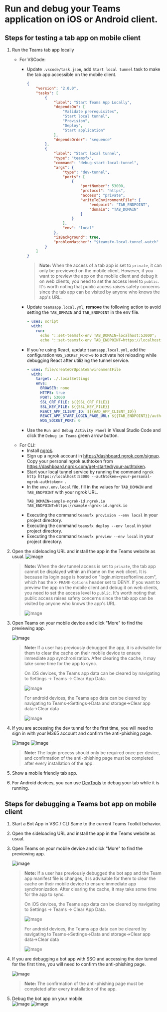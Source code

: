 # Run and debug your Teams application on iOS or Android client.
## Steps for testing a tab app on mobile client

1. Run the Teams tab app locally
   - For VSCode:
     - Update `.vscode/task.json`, add `Start local tunnel` task to make the tab app accessible on the mobile client. 
        ```json
        {
            "version": "2.0.0",
            "tasks": [
                {
                    "label": "Start Teams App Locally",
                    "dependsOn": [
                        "Validate prerequisites",
                        "Start local tunnel",
                        "Provision",
                        "Deploy",
                        "Start application"
                    ],
                    "dependsOrder": "sequence"
                },
                {
                    "label": "Start local tunnel",
                    "type": "teamsfx",
                    "command": "debug-start-local-tunnel",
                    "args": {
                        "type": "dev-tunnel",
                        "ports": [
                            {
                                "portNumber": 53000,
                                "protocol": "https",
                                "access": "private",
                                "writeToEnvironmentFile": {
                                    "endpoint": "TAB_ENDPOINT",
                                    "domain": "TAB_DOMAIN"
                                }
                            }
                        ],
                        "env": "local"
                    },
                    "isBackground": true,
                    "problemMatcher": "$teamsfx-local-tunnel-watch"
                }
            ]
        }
        ```
        > **Note:** When the access of a tab app is set to `private`, it can only be previewed on the mobile client. However, if you want to preview the app on the mobile client and debug it on web clients, you need to set the access level to `public`. It's worth noting that public access raises safety concerns since the tab app can be visited by anyone who knows the app's URL. 
      - Update `teamsapp.local.yml`, **remove** the following action to avoid setting the `TAB_DPMAIN` and `TAB_ENDPOINT` in the env file. 
         ```yaml
         - uses: script
           with:
             run:
               echo "::set-teamsfx-env TAB_DOMAIN=localhost:53000";
               echo "::set-teamsfx-env TAB_ENDPOINT=https://localhost:53000"; 
         ```

      - If you're using React, update `teamsapp.local.yml`, add the configuration `WDS_SOCKET_PORT=0` to activate hot reloading while debugging React after utilizing the tunnel service. 
         ```yaml
         - uses: file/createOrUpdateEnvironmentFile 
           with: 
             target: ./.localSettings 
             envs: 
               BROWSER: none 
               HTTPS: true 
               PORT: 53000 
               SSL_CRT_FILE: ${{SSL_CRT_FILE}} 
               SSL_KEY_FILE: ${{SSL_KEY_FILE}} 
               REACT_APP_CLIENT_ID: ${{AAD_APP_CLIENT_ID}} 
               REACT_APP_START_LOGIN_PAGE_URL: ${{TAB_ENDPOINT}}/auth-start.html 
               WDS_SOCKET_PORT: 0 
         ```
      - Use the `Run and Debug Activity Panel` in Visual Studio Code and click the `Debug in Teams` green arrow button. 
    - For CLI: 
       - Install [ngrok](https://ngrok.com/). 
       - Sign up a ngrok account in https://dashboard.ngrok.com/signup. Copy your personal ngrok authtoken from https://dashboard.ngrok.com/get-started/your-authtoken. 
       - Start your local tunnel service by running the command `ngrok http https://localhost:53000 --authtoken=<your-personal-ngrok-authtoken> `. 
       - In the `env/.env.local` file, fill in the values for `TAB_DOMAIN` and `TAB_ENDPOINT` with your ngrok URL. 
           ```
           TAB_DOMAIN=sample-ngrok-id.ngrok.io 
           TAB_ENDPOINT=https://sample-ngrok-id.ngrok.io 
           ```
       - Executing the command `teamsfx provision --env local` in your project directory. 
       - Executing the command `teamsfx deploy --env local` in your project directory. 
       - Executing the command `teamsfx preview --env local` in your project directory. 
1. Open the sideloading URL and install the app in the Teams website as usual. 
   ![image](https://user-images.githubusercontent.com/49138419/236614484-41aef6c4-2a4e-454f-888b-1b2e8d8b547a.png)
   > **Note:** When the dev tunnel access is set to `private`, the tab app cannot be displayed within an iframe on the web client. It is because its login page is hosted on "login.microsoftonline.com", which has the `X-FRAME-Options` header set to DENY. If you want to preview the app on the mobile client and debug it on web clients, you need to set the access level to `public`. It's worth noting that public access raises safety concerns since the tab app can be visited by anyone who knows the app's URL. 
   > 
   > ![image](https://user-images.githubusercontent.com/49138419/236614517-ab553360-ea54-48ee-be13-a314e8d7cc34.png)
1. Open Teams on your mobile device and click "More" to find the previewing app. 
   
   ![image](https://user-images.githubusercontent.com/49138419/236614567-b87c9d6d-6367-468a-b5fa-a9a10442f5f1.png)

   > **Note:** If a user has previously debugged the app, it is advisable for them to clear the cache on their mobile device to ensure immediate app synchronization. After clearing the cache, it may take some time for the app to sync. 
   > 
   > On iOS devices, the Teams app data can be cleared by navigating to Settings -> Teams -> Clear App Data. 
   > 
   > ![image](https://user-images.githubusercontent.com/49138419/236614707-8384e9a8-4675-47d0-a065-57377866a33c.png)
   > 
   > For android devices, the Teams app data can be cleared by navigating to Teams->Settings->Data and storage->Clear app data->Clear data 
   > 
   > ![image](https://user-images.githubusercontent.com/49138419/236614768-096f81b8-fc94-4f25-837d-cf97c588a50b.png)

1. If you are accessing the dev tunnel for the first time, you will need to sign in with your M365 account and confirm the anti-phishing page. 
   
   ![image](https://user-images.githubusercontent.com/49138419/236614829-0d9948d2-8d1a-4188-acbf-43b4179d981b.png)
   ![image](https://user-images.githubusercontent.com/49138419/236614843-d96c5de4-f6f4-4656-9da0-841848eedc1c.png)

   > **Note:** The login process should only be required once per device, and confirmation of the anti-phishing page must be completed after every installation of the app. 

1. Show a mobile friendly tab app. 
1. For Android devices, you can use [DevTools](https://learn.microsoft.com/en-us/microsoftteams/platform/tabs/how-to/developer-tools#access-devtools-from-an-android-device) to debug your tab while it is running.

## Steps for debugging a Teams bot app on mobile client

1. Start a Bot App in VSC / CLI 
   Same to the current Teams Toolkit behavior.  
1. Open the sideloading URL and install the app in the Teams website as usual. 
1. Open Teams on your mobile device and click "More" to find the previewing app. 

   ![image](https://user-images.githubusercontent.com/49138419/236614567-b87c9d6d-6367-468a-b5fa-a9a10442f5f1.png)

   > **Note:** If a user has previously debugged the bot app and the Team app manifest file is changes, it is advisable for them to clear the cache on their mobile device to ensure immediate app synchronization. After clearing the cache, it may take some time for the app to sync. 
   > 
   > On iOS devices, the Teams app data can be cleared by navigating to Settings -> Teams -> Clear App Data. 
   > 
   > ![image](https://user-images.githubusercontent.com/49138419/236614707-8384e9a8-4675-47d0-a065-57377866a33c.png)
   > 
   > For android devices, the Teams app data can be cleared by navigating to Teams->Settings->Data and storage->Clear app data->Clear data 
   > 
   > ![image](https://user-images.githubusercontent.com/49138419/236614768-096f81b8-fc94-4f25-837d-cf97c588a50b.png)

1. If you are debugging a bot app with SSO and accessing the dev tunnel for the first time, you will need to confirm the anti-phishing page. 
   
   ![image](https://user-images.githubusercontent.com/49138419/236614843-d96c5de4-f6f4-4656-9da0-841848eedc1c.png)
   > **Note:** The confirmation of the anti-phishing page must be completed after every installation of the app. 
1. Debug the bot app on your mobile.  
   ![image](https://user-images.githubusercontent.com/49138419/236615112-ee793006-bb63-4bd8-a76e-7d977a617d74.png)
   ![image](https://user-images.githubusercontent.com/49138419/236615116-35bc81f6-acf6-490b-b6b4-b270c6e133af.png)


 

 

 
